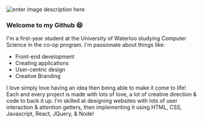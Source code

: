![enter image description here](https://media.giphy.com/media/T1Z2qu7qbij68O9Qwf/giphy.gif)
### Welcome to my Github 😄

I'm a first-year student at the University of Waterloo studying Computer Science in the co-op program. I'm passionate about things like:

 - Front-end development
 - Creating applications
 - User-centric design
 - Creative Branding

I love simply love having an idea then being able to make it come to life! Each and every project is made with lots of love, a lot of creative direction & code to back it up. I'm skilled at designing websites with lots of user interaction & attention getters, then implementing it using HTML, CSS, Javascript, React, JQuery, & Node!
